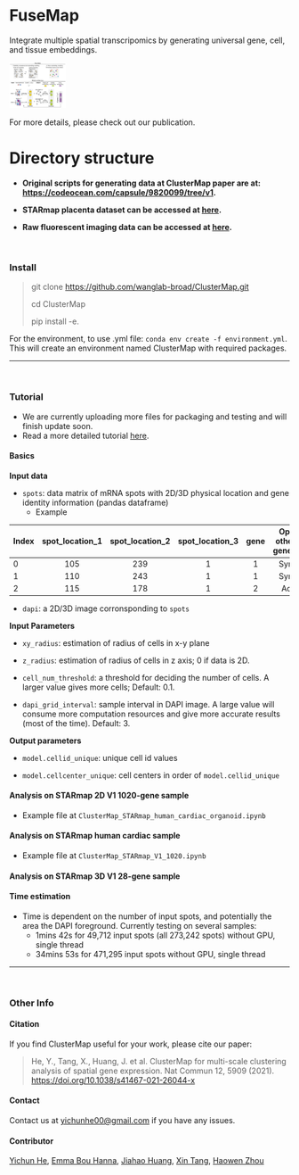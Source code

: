 # FuseMap

Integrate multiple spatial transcripomics by generating universal gene, cell, and tissue embeddings.


<img src="./img/framework.png" alt="framework" style="zoom:10%;" />

For more details, please check out our publication.


# Directory structure


- **Original scripts for generating data at ClusterMap paper are at: https://codeocean.com/capsule/9820099/tree/v1.**

- **STARmap placenta dataset can be accessed at [here](./datasets/STARmap_placenta/README.md).**

- **Raw fluorescent imaging data can be accessed at [here](./datasets/RawImage/README.md).**



<br >

### Install


> git clone https://github.com/wanglab-broad/ClusterMap.git
> 
> cd ClusterMap
> 
>pip install -e.

For the environment, to use .yml file:
`conda env create -f environment.yml`. This will create an environment named ClusterMap with required packages.
***

<br >

### Tutorial

- We are currently uploading more files for packaging and testing and will finish update soon.
- Read a more detailed tutorial [here](./Tutorial.md).

#### Basics

**Input data**

- `spots`: data matrix of mRNA spots with 2D/3D physical location and gene identity information (pandas dataframe)
  - Example

| Index | spot_location_1 | spot_location_2 | spot_location_3 | gene | Optional other info: gene_name |
| ----- | :-------------: | :-------------: | :-------------: | :--: | :----------------------------: |
| 0     |       105       |       239       |        1        |  1   |            Syndig1l            |
| 1     |       110       |       243       |        1        |  1   |            Syndig1l            |
| 2     |       115       |       178       |        1        |  2   |             Acot13             |

- `dapi`: a 2D/3D image corronsponding to `spots`



**Input Parameters**

- `xy_radius`: estimation of radius of cells in x-y plane

- `z_radius`: estimation of radius of cells in z axis; 0 if data is 2D.

- `cell_num_threshold`:  a threshold for deciding the number of cells. A larger value gives more cells; Default: 0.1.

- `dapi_grid_interval`: sample interval in DAPI image. A large value will consume more computation resources and give more accurate results (most of the time). Default: 3.



**Output parameters**

- `model.cellid_unique`: unique cell id values

- `model.cellcenter_unique`:  cell centers in order of `model.cellid_unique`

#### 

#### Analysis on STARmap 2D V1 1020-gene sample

- Example file at `ClusterMap_STARmap_human_cardiac_organoid.ipynb`



#### Analysis on STARmap human cardiac sample

- Example file at `ClusterMap_STARmap_V1_1020.ipynb`



#### Analysis on STARmap 3D V1 28-gene sample



#### Time estimation

- Time is dependent on the number of input spots, and potentially the area the DAPI foreground. Currently testing on several samples: 
  - 1mins 42s for 49,712 input spots (all 273,242 spots) without GPU, single thread
  - 34mins 53s for 471,295 input spots without GPU, single thread

***

<br >

### Other Info

#### Citation

If you find ClusterMap useful for your work, please cite our paper: 

> He, Y., Tang, X., Huang, J. et al. ClusterMap for multi-scale clustering analysis of spatial gene expression. Nat Commun 12, 5909 (2021). https://doi.org/10.1038/s41467-021-26044-x

#### Contact

Contact us at yichunhe00@gmail.com if you have any issues.

#### Contributor
[Yichun He](https://github.com/yichunher), 
[Emma Bou Hanna](https://github.com/EmmaBouhanna), 
[Jiahao Huang](https://github.com/jiahaoh), 
[Xin Tang](https://github.com/xintangg),
[Haowen Zhou](https://github.com/Pixel-Dream)

